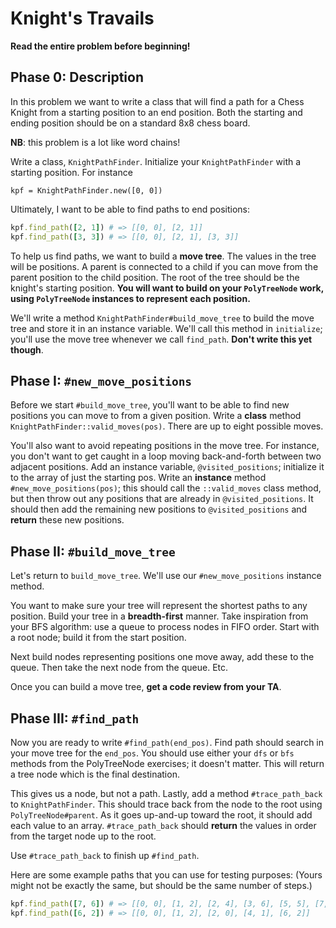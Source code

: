 # Knight's Travails

**Read the entire problem before beginning!**

## Phase 0: Description

In this problem we want to write a class that will find a path for a
Chess Knight from a starting position to an end position.  Both the
starting and ending position should be on a standard 8x8 chess board.

**NB**: this problem is a lot like word chains!

Write a class, `KnightPathFinder`. Initialize your `KnightPathFinder`
with a starting position. For instance

    kpf = KnightPathFinder.new([0, 0])

Ultimately, I want to be able to find paths to end positions:

```ruby
kpf.find_path([2, 1]) # => [[0, 0], [2, 1]]
kpf.find_path([3, 3]) # => [[0, 0], [2, 1], [3, 3]]
```

To help us find paths, we want to build a **move tree**. The values in
the tree will be positions. A parent is connected to a child if you
can move from the parent position to the child position. The root of
the tree should be the knight's starting position. **You will want to
build on your `PolyTreeNode` work, using `PolyTreeNode` instances to
represent each position.**

We'll write a method `KnightPathFinder#build_move_tree` to build the
move tree and store it in an instance variable. We'll call this method
in `initialize`; you'll use the move tree whenever we call
`find_path`. **Don't write this yet though**.

## Phase I: `#new_move_positions`

Before we start `#build_move_tree`, you'll want to be able to find new
positions you can move to from a given position. Write a **class**
method `KnightPathFinder::valid_moves(pos)`. There are up to
eight possible moves.

You'll also want to avoid repeating positions in the move tree. For
instance, you don't want to get caught in a loop moving back-and-forth
between two adjacent positions. Add an instance variable,
`@visited_positions`; initialize it to the array of just the starting
pos. Write an **instance** method `#new_move_positions(pos)`; this
should call the `::valid_moves` class method, but then throw out any
positions that are already in `@visited_positions`. It should then add
the remaining new positions to `@visited_positions` and **return**
these new positions.

## Phase II: `#build_move_tree`

Let's return to `build_move_tree`. We'll use our `#new_move_positions`
instance method.

You want to make sure your tree will represent the shortest paths to
any position. Build your tree in a **breadth-first** manner. Take
inspiration from your BFS algorithm: use a queue to process nodes in
FIFO order. Start with a root node; build it from the start position.

Next build nodes representing positions one move away, add these to
the queue. Then take the next node from the queue. Etc.

Once you can build a move tree, **get a code review from your TA**.

## Phase III: `#find_path`

Now you are ready to write `#find_path(end_pos)`. Find path should
search in your move tree for the `end_pos`. You should use either
your `dfs` or `bfs` methods from the PolyTreeNode exercises; it
doesn't matter. This will return a tree node which is the final
destination.

This gives us a node, but not a path. Lastly, add a method
`#trace_path_back` to `KnightPathFinder`. This should trace
back from the node to the root using `PolyTreeNode#parent`. As it
goes up-and-up toward the root, it should add each value to an
array. `#trace_path_back` should **return** the values in order from the
target node up to the root.

Use `#trace_path_back` to finish up `#find_path`.

Here are some example paths that you can use for testing purposes:
(Yours might not be exactly the same, but should be the same number of
steps.)

```ruby
kpf.find_path([7, 6]) # => [[0, 0], [1, 2], [2, 4], [3, 6], [5, 5], [7, 6]]
kpf.find_path([6, 2]) # => [[0, 0], [1, 2], [2, 0], [4, 1], [6, 2]]
```

